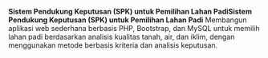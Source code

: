 **Sistem Pendukung Keputusan (SPK) untuk Pemilihan Lahan PadiSistem Pendukung Keputusan (SPK) untuk Pemilihan Lahan Padi**
Membangun aplikasi web sederhana berbasis PHP, Bootstrap, dan MySQL untuk memilih lahan padi berdasarkan analisis kualitas tanah, air, dan iklim, dengan menggunakan metode berbasis kriteria dan analisis keputusan.
